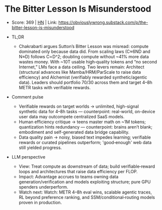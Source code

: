 # The Bitter Lesson Is Misunderstood

- Score: 369 | [HN](https://news.ycombinator.com/item?id=45057283) | Link: https://obviouslywrong.substack.com/p/the-bitter-lesson-is-misunderstood

- TL;DR
  - Chakrabarti argues Sutton’s Bitter Lesson was misread: compute dominated only because data did. From scaling laws (C≈6ND and N≈D) follows C∝D^2; doubling compute without ~41% more data wastes money. With ~10T usable high‑quality tokens and “no second Internet,” LMs face a data ceiling. Two levers remain: Architect (structural advances like Mamba/HRM/ParScale to raise data efficiency) and Alchemist (verifiably rewarded synthetic/agentic data). Leaders should portfolio 70/30 across them and target 4–8h METR tasks with verifiable rewards.

- Comment pulse
  - Verifiable rewards on target worlds → unlimited, high-signal synthetic data for 4–8h tasks — counterpoint: real-world, on-device user data may outcompete centralized SaaS models.
  - Human efficiency critique → teens master math on ~1M tokens; quantization hints redundancy — counterpoint: brains aren’t blank; embodiment and self-generated data bridge capability.
  - Data quality pain → noisy, biased text impedes learning; verifiable rewards or curated pipelines outperform; 'good‑enough' web data still yielded progress.

- LLM perspective
  - View: Treat compute as downstream of data; build verifiable‑reward loops and architectures that raise data efficiency per FLOP.
  - Impact: Advantage accrues to teams owning data generation/verification and models exploiting structure; pure GPU spenders underperform.
  - Watch next: Watch: METR 4–8h eval wins, scalable agentic traces, RL beyond preference ranking, and SSM/conditional‑routing models proven in production.

